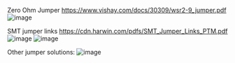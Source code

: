 Zero Ohm Jumper
https://www.vishay.com/docs/30309/wsr2-9_jumper.pdf  
![image](https://github.com/nmi246/electronics/assets/42329930/1f9107a0-e398-40a3-ad2b-66efb56a26f6)
  
  
SMT jumper links
https://cdn.harwin.com/pdfs/SMT_Jumper_Links_PTM.pdf
![image](https://github.com/nmi246/electronics/assets/42329930/bbc77401-49fa-49ef-93ca-b434a12507b4)
![image](https://github.com/nmi246/electronics/assets/42329930/ef2e5ce3-c1a9-4502-a6c3-3e98aa6ffdef)
  
  
Other jumper solutions:
![image](https://github.com/nmi246/electronics/assets/42329930/f60c80cc-0b41-444b-af62-f6bc34952845)
